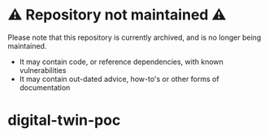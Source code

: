 # :warning: Repository not maintained :warning:

Please note that this repository is currently archived, and is no longer being maintained.

- It may contain code, or reference dependencies, with known vulnerabilities
- It may contain out-dated advice, how-to's or other forms of documentation
  
# digital-twin-poc

